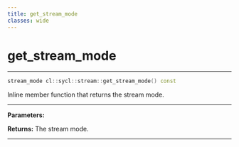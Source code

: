 ```yaml
---
title: get_stream_mode
classes: wide
---
```

# get_stream_mode

---

```cpp
stream_mode cl::sycl::stream::get_stream_mode() const
```


Inline member function that returns the stream mode. 


---
**Parameters:**

**Returns:** The stream mode. 

---
